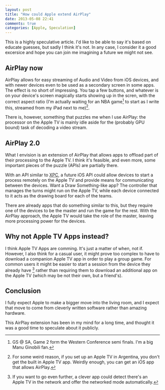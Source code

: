 ```yaml
---
layout: post
title: "How could Apple extend AirPlay"
date: 2013-05-08 22:41
comments: true
categories: [Apple, Speculation]
---
```

This is a highly speculative article. I'd like to be able to say it's based on educate guesses, but sadly
I think it's not. 
In any case, I consider it a good excersice and hope you can join me imagining a future we might not see.

AirPlay now
-----------
AirPlay allows for easy streaming of Audio and Video from iOS devices, and with newer devices even to be
used as a secondary screen in some apps. The effect is no short of impressing. You tap a few buttons,
and whatever is on your device's screen magically starts showing up in the scren, with the correct
aspect ratio (I'm actually waiting for an NBA game[^SpursGame] to start as I write this, streamed
from my iPad next to me)[^NBAArg].
 
There is, however, something that puzzles me when I use AirPlay: the processor on the Apple TV is mainly idle
aside for the (probably GPU bound) task of decoding a video stream.

AirPlay 2.0
-----------
What I envision is an extension of AirPlay that allows apps to offload part of their processing to the Apple 
TV.
I think it's feasible, and even more, some important pieces of the puzzle (APIs) are partially there.

With an API similar to [XPC], a future iOS API could allow devices to start a process remotely on the Apple
TV and provide means for communicating between the devices.
Want a Draw Something-like app? The controller that manages the turns might run on the Apple TV, while each device
connected to it acts as the drawing board for each of the teams.

There are already apps that do something similar to this, but they require one of the devices to be the
master and run the game for the rest. With the AirPlay approach, the Apple TV would take the role of the
master, leaving more processing power for the devices.

Why not Apple TV Apps instead?
------------------------------
I think Apple TV Apps are comming. It's just a matter of when, not if.  
However, I also think for a casual user, it might prove too complex to have to download a companion
Apple TV app in order to play a group game.
For common users it might be easier to  start a session from the device they already have [^ItCanAlsoAsk]
rather than requiring them to download an additional app on the Apple TV (which may be not their own, but a
friend's).

Conclusion
----------
I fully expect Apple to make a bigger move into the living room, and I expect that move to come from cleverly
written software rather than amazing hardware.

This AirPlay extension has been in my mind for a long time, and thought it was a good time to speculate
about it publicly.

[^SpursGame]: GS @ SA, Game 2 form the Western Conference semi finals. I'm a big Manu Ginobili fan.

[^NBAArg]: For some weird reason, if you set up an Apple TV in Argentina, you don't get the built in Apple TV app. Weirdly enough, you can get an iOS app that allows AirPlay.

[XPC]: http://developer.apple.com/library/mac/#documentation/MacOSX/Conceptual/BPSystemStartup/Chapters/CreatingXPCServices.html

[^ItCanAlsoAsk]: If you want to go even further, a clever app could detect there's an Apple TV in the network and offer the networked mode automatically.
